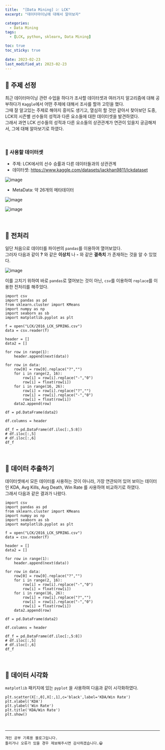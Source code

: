 ```yaml
---
title:  "[Data Mining] 💹 LCK"
excerpt: "데이터마이닝에 대해서 알아보자"

categories:
  - Data Mining
tags:
  - [LCK, python, sklearn, Data Mining]

toc: true
toc_sticky: true
 
date: 2023-02-23
last_modified_at: 2023-02-23
---
```


## 📘 주제 선정

최근 데이터마이닝 관련 수업을 하다가 조사할 데이터셋과 여러가지 알고리즘에 대해 공부하다가 `Kaggle`에서 어떤 주제에 대해서 조사를 할까 고민을 했다.  
그때 잘 알고있는 주제로 해야지 흥미도 생기고, 열심히 할 것만 같아서 찾아보던 도중, LCK의 시즌별 선수들의 성적과 다른 요소들에 대한 데이터셋을 발견하였다.  
그래서 과연 LCK 선수들의 성적과 다른 요소들의 상관관계가 연관이 있을지 궁금해져서, 그에 대해 알아보기로 하였다.  

<br>

### 📌 사용할 데이터셋

 - 주제: LCK에서의 선수 승률과 다른 데이터들과의 상관관계
 - 데이터셋: <https://www.kaggle.com/datasets/jackhan9811/lckdataset>

![image](https://user-images.githubusercontent.com/37824506/220839957-79e204da-774c-4566-82e9-638013d33bda.png)

 - MetaData: 약 26개의 메타데이터

![image](https://user-images.githubusercontent.com/37824506/220840267-42046398-e41e-433a-9ee4-600feafe734c.png)

![image](https://user-images.githubusercontent.com/37824506/220840327-4d147a46-5ed0-4e02-a125-99a9f62aa19a.png)

<br>

## 📖 전처리  

일단 처음으로 데이터를 파이썬의 `pandas`를 이용하여 열어보았다.  
그러자 다음과 같이 **?** 와 같은 **이상치** 나 **-** 와 같은 **결측치** 가 존재하는 것을 알 수 있었다.  

![image](https://user-images.githubusercontent.com/37824506/220841382-d891ab04-3d81-47e5-bcc2-3b18c42d6bf3.png)

이를 고치기 위하여 바로 `pandas`로 열어보는 것이 아닌, `csv`를 이용하여 `replace`를 이용한 전처리를 해주었다.  

```
import csv
import pandas as pd
from sklearn.cluster import KMeans
import numpy as np
import seaborn as sb
import matplotlib.pyplot as plt

f = open("LCK/2016_LCK_SPRING.csv")
data = csv.reader(f)

header = []
data2 = []

for row in range(1):
    header.append(next(data))

for row in data:
    row[0] = row[0].replace("?","")
    for i in range(2, 16):
        row[i] = row[i].replace("-","0")
        row[i] = float(row[i])
    for i in range(16, 26):
        row[i] = row[i].replace("?","")
        row[i] = row[i].replace("-","0")
        row[i] = float(row[i])
    data2.append(row)

df = pd.DataFrame(data2)

df.columns = header

df_f = pd.DataFrame(df.iloc[:,5:8])
# df.iloc[:,5]
# df.iloc[:,6]
df_f
```

<br>

## 📖 데이터 추출하기  

데이터셋에서 모든 데이터를 사용하는 것이 아니라, 가장 연관되어 있어 보이는 데이터인 KDA, Avg Kills, Avg Death, Win Rate 를 사용하여 비교하기로 하였다.  
그래서 다음과 같은 결과가 나왔다.  

```
import csv
import pandas as pd
from sklearn.cluster import KMeans
import numpy as np
import seaborn as sb
import matplotlib.pyplot as plt

f = open("LCK/2016_LCK_SPRING.csv")
data = csv.reader(f)

header = []
data2 = []

for row in range(1):
    header.append(next(data))

for row in data:
    row[0] = row[0].replace("?","")
    for i in range(2, 16):
        row[i] = row[i].replace("-","0")
        row[i] = float(row[i])
    for i in range(16, 26):
        row[i] = row[i].replace("?","")
        row[i] = row[i].replace("-","0")
        row[i] = float(row[i])
    data2.append(row)

df = pd.DataFrame(data2)

df.columns = header

df_f = pd.DataFrame(df.iloc[:,5:8])
# df.iloc[:,5]
# df.iloc[:,6]
df_f
```

<br>

## 📖 데이터 시각화  

`matplotlib` 패키지에 있는 `pyplot` 을 사용하여 다음과 같이 시각화하였다.  

```
plt.scatter(X[:,0],X[:,1],c='black',label='KDA/Win Rate')
plt.xlabel('KDA')
plt.ylabel('Win Rate')
plt.title('KDA/Win Rate')
plt.show()
```
<br>

***
    개인 공부 기록용 블로그입니다.
    틀리거나 오류가 있을 경우 제보해주시면 감사하겠습니다.😁